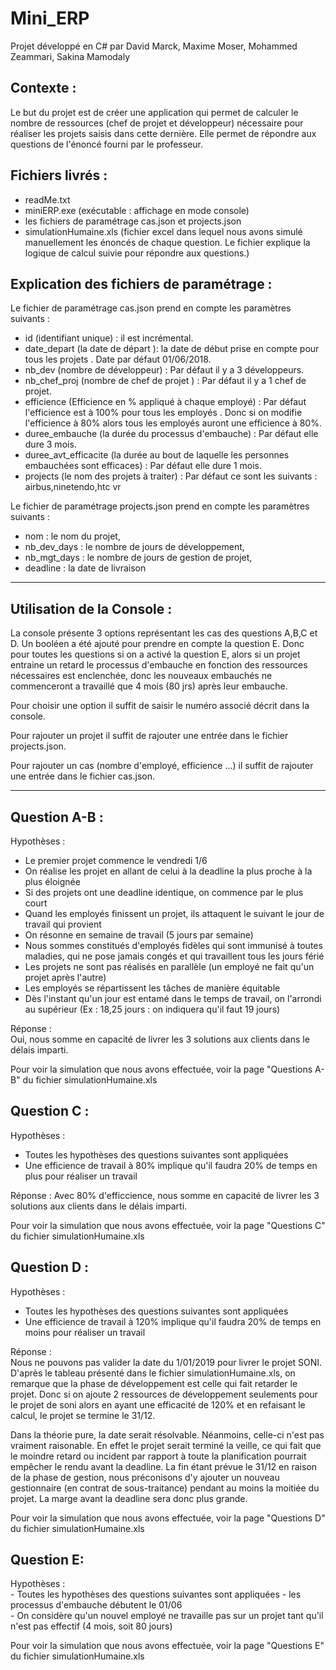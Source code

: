 # Mini_ERP
Projet développé en C# par David Marck, Maxime Moser, Mohammed Zeammari, Sakina Mamodaly 

Contexte : 
-----------
Le but du projet est de créer une application qui permet de calculer le nombre de ressources (chef de projet et développeur) nécessaire pour réaliser les projets saisis dans cette dernière. Elle permet de répondre aux questions de l'énoncé fourni par le professeur. 


Fichiers livrés : 
-----------------
- readMe.txt
- miniERP.exe (exécutable : affichage en mode console)
- les fichiers de paramétrage cas.json et projects.json
- simulationHumaine.xls (fichier excel dans lequel nous avons simulé manuellement les énoncés de chaque question. Le fichier explique la logique de calcul suivie pour répondre aux questions.)

Explication des fichiers de paramétrage : 
-----------------------------------------
Le fichier de paramétrage cas.json  prend en compte les paramètres suivants : 
- id (identifiant unique) : il est incrémental.
- date_depart (la date de départ ): la date de début prise en compte pour tous les projets . Date par défaut 01/06/2018.
- nb_dev (nombre de développeur) : Par défaut il y a 3 développeurs.
- nb_chef_proj (nombre de chef de projet ) : Par défaut il y a 1 chef de projet. 
- efficience (Efficience en % appliqué à chaque employé) : Par défaut l'efficience est à 100% pour tous les employés . Donc si on modifie l'efficience à 80% alors tous les employés auront une efficience à 80%.
- duree_embauche (la durée du processus d'embauche) : Par défaut elle dure 3 mois.
- duree_avt_efficacite (la durée au bout de laquelle les personnes embauchées sont efficaces) : Par défaut elle dure 1 mois.
- projects (le nom des projets à traiter) :  Par défaut ce sont les suivants : airbus,ninetendo,htc vr

Le fichier de paramétrage projects.json  prend en compte les paramètres suivants : 
- nom  : le nom du projet,
- nb_dev_days : le nombre de jours de développement,
- nb_mgt_days : le nombre de jours de gestion de projet,
- deadline : la date de livraison

----------------------------------------------------------------------------------------------------------------------------------------
Utilisation de la Console :
----------------------------
La console présente 3 options représentant les cas des questions A,B,C et D. Un booléen a été ajouté pour prendre en compte la question E. Donc pour toutes les questions si on a activé la question E, alors si un projet entraine un retard le processus d'embauche en fonction des ressources nécessaires est enclenchée, donc les nouveaux embauchés ne commenceront a travaillé que 4 mois (80 jrs) après leur embauche.


Pour choisir une option il suffit de saisir le numéro associé décrit dans la console. 


Pour rajouter un projet il suffit de rajouter une entrée dans le fichier projects.json.


Pour rajouter un cas (nombre d'employé, efficience ...) il suffit de rajouter une entrée dans le fichier cas.json.


----------------------------------------------------------------------------------------------------------------------------------------
Question A-B : 
--------------
Hypothèses :	
- Le premier projet commence le vendredi 1/6
- On réalise les projet en allant de celui à la deadline la plus proche à la plus éloignée
- Si des projets ont une deadline identique, on commence par le plus court
- Quand les employés finissent un projet, ils attaquent le suivant le jour de travail qui provient
- On résonne en semaine de travail (5 jours par semaine)
- Nous sommes constitués d'employés fidèles qui sont immunisé à toutes maladies, qui ne pose jamais congés et qui travaillent tous les jours férié
- Les projets ne sont pas réalisés en parallèle (un employé ne fait qu'un projet après l'autre)
- Les employés se répartissent les tâches de manière équitable
- Dès l'instant qu'un jour est entamé dans le temps de travail, on l'arrondi au supérieur (Ex : 18,25 jours : on indiquera qu'il faut 19 jours) 

Réponse : 				
Oui, nous somme en capacité de livrer les 3 solutions aux clients dans le délais imparti.				


Pour voir la simulation que nous avons effectuée, voir la page "Questions A-B" du fichier simulationHumaine.xls  



Question C :
------------
Hypothèses : 

- Toutes les hypothèses des questions suivantes sont appliquées
- Une efficience de travail à 80% implique qu'il faudra 20% de temps en plus pour réaliser un travail	

Réponse : 
Avec 80% d'efficcience, nous somme en capacité de livrer les 3 solutions aux clients dans le délais imparti.


Pour voir la simulation que nous avons effectuée, voir la page "Questions C" du fichier simulationHumaine.xls  


Question D : 
------------
Hypothèses :	
- Toutes les hypothèses des questions suivantes sont appliquées
- Une efficience de travail à 120% implique qu'il faudra 20% de temps en moins pour réaliser un travail	


Réponse : 															
Nous ne pouvons pas valider la date du 1/01/2019 pour livrer le projet SONI. D'après le tableau présenté dans le fichier simulationHumaine.xls, on remarque que 
la phase de développement est celle qui fait retarder le projet. Donc si on ajoute 2 ressources de développement seulements pour le projet de soni 
alors en ayant une efficacité de 120%  et en refaisant le calcul, le projet se termine le 31/12. 

Dans la théorie pure, la date serait résolvable. Néanmoins, celle-ci n'est pas vraiment raisonable. En effet  le projet serait terminé la veille, 
ce qui fait que le moindre retard ou incident par rapport à toute la planification pourrait empêcher le rendu avant la deadline.
La fin étant prévue le 31/12 en raison de la phase de gestion, nous préconisons d'y ajouter un nouveau gestionnaire (en contrat de sous-traitance) 
pendant au moins la moitiée du projet. La marge avant la deadline sera donc plus grande.


Pour voir la simulation que nous avons effectuée, voir la page "Questions D" du fichier simulationHumaine.xls  

Question E:
-----------
Hypothèses : 	
	- Toutes les hypothèses des questions suivantes sont appliquées
	- les processus d'embauche débutent le 01/06						
	- On considère qu'un nouvel employé ne travaille pas sur un projet tant qu'il n'est pas effectif (4 mois, soit 80 jours)						

Pour voir la simulation que nous avons effectuée, voir la page "Questions E" du fichier simulationHumaine.xls  
